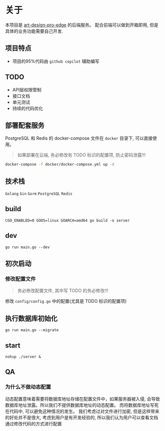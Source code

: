 # 关于

本项目是 [art-design-pro-edge](https://github.com/ChnMig/art-design-pro-edge) 的后端服务。
配合前端可以做到开箱即用, 但是具体的业务功能需要自己开发.

## 项目特点

- 项目的95%代码由 `github copilot` 辅助编写

## TODO

- API层权限管制
- 接口文档
- 单元测试
- 持续的代码优化

## 部署配套服务

PostgreSQL 和 Redis 的 docker-compose 文件在 `docker` 目录下, 可以直接使用。

> 如果部署在云端, 务必修改有 TODO 标识的配置项, 防止密码泄露!!!

```bash
docker-compose -f docker/docker-compose.yml up -d
```

## 技术栈

`Golang` `Gin` `Gorm` `PostgreSQL` `Redis`

## build

`CGO_ENABLED=0 GOOS=linux GOARCH=amd64 go build -o server`

## dev

`go run main.go --dev`

## 初次启动

### 修改配置文件

> 务必修改配置文件, 其中写 TODO 的务必修改!!!

修改 `config/config.go` 中的配置(尤其是 TODO 标识的配置项)

## 执行数据库初始化

`go run main.go --migrate`

## start

`nohup ./server &`

## QA

### 为什么不做动态配置

动态配置意味着需要将数据库地址存储在配置文件中，如果服务器被入侵, 会导致数据库地址泄露。所以我们不提供数据库地址的动态配置。
而将数据库地址写死在代码中, 可以避免这种情况的发生。
我们考虑过对文件进行加密, 但是这样带来的好处并不是很大, 考虑到用户是有开发经验的, 所以我们认为用户可以查看文档通过修改代码的方式进行配置
